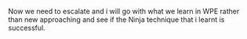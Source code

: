 Now we need to escalate and i will go with what we learn in WPE rather than new approaching and see if the Ninja technique that i learnt is successful.
